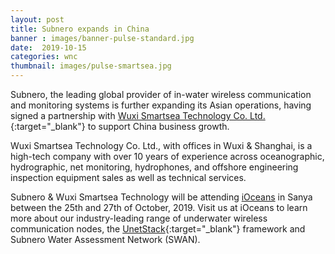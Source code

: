 ```yaml
---
layout: post
title: Subnero expands in China
banner : images/banner-pulse-standard.jpg
date:  2019-10-15
categories: wnc
thumbnail: images/pulse-smartsea.jpg
---
```


Subnero, the leading global provider of in-water wireless communication and monitoring systems is further expanding its Asian operations, having signed a partnership with [Wuxi Smartsea Technology Co. Ltd.](http://www.smartseatech.com/en/index.aspx){:target="_blank"} to support China business growth.

Wuxi Smartsea Technology Co. Ltd., with offices in Wuxi & Shanghai, is a high-tech company with over 10 years of experience across oceanographic, hydrographic, net monitoring, hydrophones, and offshore engineering inspection equipment sales as well as technical services.

Subnero & Wuxi Smartsea Technology will be attending [iOceans](http://www.cso.org.cn/ggxx/2019/0926/2816.html) in Sanya between the 25th and 27th of October, 2019. Visit us at iOceans to learn more about our industry-leading range of underwater wireless communication nodes, the [UnetStack](https://unetstack.net/){:target="_blank"} framework  and Subnero Water Assessment Network (SWAN).
